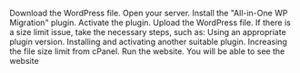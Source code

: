 Download the WordPress file.
Open your server.
Install the "All-in-One WP Migration" plugin.
Activate the plugin.
Upload the WordPress file.
If there is a size limit issue, take the necessary steps, such as:
    Using an appropriate plugin version.
    Installing and activating another suitable plugin.
    Increasing the file size limit from cPanel.
Run the website.
You will be able to see the website
